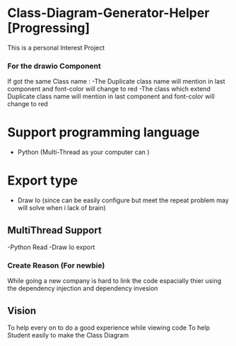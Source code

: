 # Class-Diagram-Generator-Helper [Progressing]
This is a personal Interest Project

### For the drawio Component
If got the same Class name :
-The Duplicate class name will mention in last component and font-color will change to red
-The class which extend Duplicate class name will mention in last component and font-color will change to red

# Support programming language
- Python (Multi-Thread as your computer can )

# Export type
- Draw Io (since can be easily configure but meet the repeat problem may will solve when i lack of brain)

## MultiThread Support
-Python Read
-Draw Io export

### Create Reason (For newbie)
While going a new company is hard to link the code espacially thier using the dependency injection and dependency invesion

## Vision
To help every on to do a good experience while viewing code
To help Student easily to make the Class Diagram
